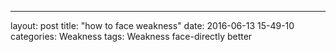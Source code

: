 ---
layout: post
title: "how to face weakness"
date: 2016-06-13 15-49-10
categories: Weakness
tags: Weakness face-directly better